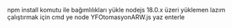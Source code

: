 npm install komutu ile bağımlılıkları yükle nodejs 18.0.x üzeri yüklemen lazım
çalıştırmak için cmd ye node YFOtomasyonARW.js yaz enterle
